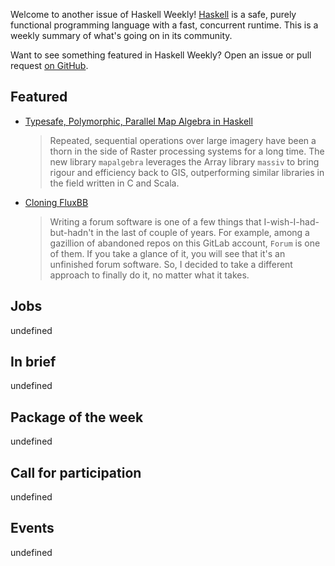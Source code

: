 <!-- 2018-05-24 unpublished -->

Welcome to another issue of Haskell Weekly!
[Haskell](https://haskell-lang.org) is a safe, purely functional programming language with a fast, concurrent runtime.
This is a weekly summary of what's going on in its community.

Want to see something featured in Haskell Weekly?
Open an issue or pull request [on GitHub](https://github.com/haskellweekly/haskellweekly.github.io).

## Featured

-   [Typesafe, Polymorphic, Parallel Map Algebra in Haskell](https://www.fosskers.ca/blog/mapalgebra-en.html)

    > Repeated, sequential operations over large imagery have been a thorn in the side of Raster processing systems for a long time. The new library `mapalgebra` leverages the Array library `massiv` to bring rigour and efficiency back to GIS, outperforming similar libraries in the field written in C and Scala.

-   [Cloning FluxBB](https://siskam.link/2018-04-14-cloning-fluxbb.html)

    > Writing a forum software is one of a few things that I-wish-I-had-but-hadn't in the last of couple of years. For example, among a gazillion of abandoned repos on this GitLab account, `Forum` is one of them. If you take a glance of it, you will see that it's an unfinished forum software. So, I decided to take a different approach to finally do it, no matter what it takes.

## Jobs

undefined

## In brief

undefined

## Package of the week

undefined

## Call for participation

undefined

## Events

undefined
